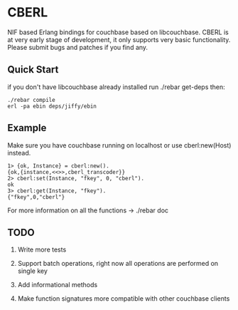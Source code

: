 CBERL
====

NIF based Erlang bindings for couchbase based on libcouchbase. 
CBERL is at  very early stage of development, it only supports very basic functionality. Please submit bugs and patches if you find any.

Quick Start
---------
if you don't have libcouchbase already installed run ./rebar get-deps then:

    ./rebar compile
    erl -pa ebin deps/jiffy/ebin

Example
-------

Make sure you have couchbase running on localhost or use cberl:new(Host) instead.

    1> {ok, Instance} = cberl:new().
    {ok,{instance,<<>>,cberl_transcoder}}
    2> cberl:set(Instance, "fkey", 0, "cberl").
    ok
    3> cberl:get(Instance, "fkey").
    {"fkey",0,"cberl"}

For more information on all the functions -> ./rebar doc 

TODO
----

1) Write more tests

2) Support batch operations, right now all operations are performed on single key

3) Add informational methods

4) Make function signatures more compatible with other couchbase clients

